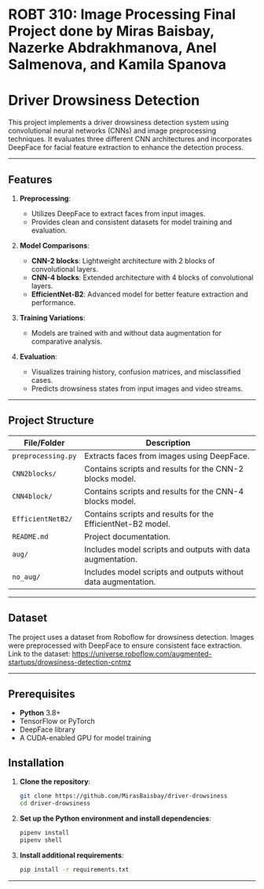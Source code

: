 # ROBT 310: Image Processing Final Project done by Miras Baisbay, Nazerke Abdrakhmanova, Anel Salmenova, and Kamila Spanova
# Driver Drowsiness Detection

This project implements a driver drowsiness detection system using convolutional neural networks (CNNs) and image preprocessing techniques. It evaluates three different CNN architectures and incorporates DeepFace for facial feature extraction to enhance the detection process.

---

## Features

1. **Preprocessing**:
   - Utilizes DeepFace to extract faces from input images.
   - Provides clean and consistent datasets for model training and evaluation.

2. **Model Comparisons**:
   - **CNN-2 blocks**: Lightweight architecture with 2 blocks of convolutional layers.
   - **CNN-4 blocks**: Extended architecture with 4 blocks of convolutional layers.
   - **EfficientNet-B2**: Advanced model for better feature extraction and performance.

3. **Training Variations**:
   - Models are trained with and without data augmentation for comparative analysis.

4. **Evaluation**:
   - Visualizes training history, confusion matrices, and misclassified cases.
   - Predicts drowsiness states from input images and video streams.

---

## Project Structure

| File/Folder                 | Description                                                                 |
|-----------------------------|-----------------------------------------------------------------------------|
| `preprocessing.py`          | Extracts faces from images using DeepFace.                                  |
| `CNN2blocks/`               | Contains scripts and results for the CNN-2 blocks model.                    |
| `CNN4block/`                | Contains scripts and results for the CNN-4 blocks model.                    |
| `EfficientNetB2/`           | Contains scripts and results for the EfficientNet-B2 model.                 |
| `README.md`                 | Project documentation.                                                     |
| `aug/`                      | Includes model scripts and outputs with data augmentation.                 |
| `no_aug/`                   | Includes model scripts and outputs without data augmentation.              |

---

## Dataset

The project uses a dataset from Roboflow for drowsiness detection. Images were preprocessed with DeepFace to ensure consistent face extraction. Link to the dataset: https://universe.roboflow.com/augmented-startups/drowsiness-detection-cntmz

---

## Prerequisites

- **Python** 3.8+
- TensorFlow or PyTorch
- DeepFace library
- A CUDA-enabled GPU for model training

## Installation

1. **Clone the repository**:
   ```bash
   git clone https://github.com/MirasBaisbay/driver-drowsiness
   cd driver-drowsiness
   ```

2. **Set up the Python environment and install dependencies**:
   ```bash
   pipenv install
   pipenv shell
   ```

3. **Install additional requirements**:
   ```bash
   pip install -r requirements.txt
   ```
---
